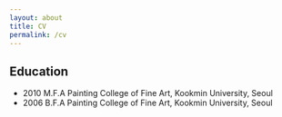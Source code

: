 ```yaml
---
layout: about
title: CV
permalink: /cv
---
```


## Education

- 2010 M.F.A Painting College of Fine Art, Kookmin University, Seoul
- 2006 B.F.A Painting College of Fine Art, Kookmin University, Seoul